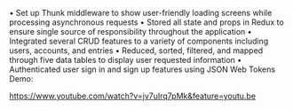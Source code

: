 • Set up Thunk middleware to show user-friendly loading screens while processing asynchronous requests • Stored all state and props in Redux to ensure single source of responsibility throughout the application
• Integrated several CRUD features to a variety of components including users, accounts, and entries
• Reduced, sorted, filtered, and mapped through five data tables to display user requested information
• Authenticated user sign in and sign up features using JSON Web Tokens
Demo:

https://www.youtube.com/watch?v=jv7uIrq7pMk&feature=youtu.be
